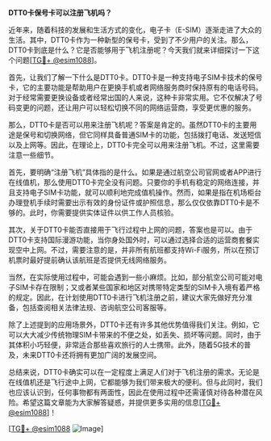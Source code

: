 **DTT0卡保号卡可以注册飞机吗？**

近年来，随着科技的发展和生活方式的变化，电子卡（E-SIM）逐渐走进了大众的生活。其中，DTT0卡作为一种新型的保号卡，受到了不少用户的关注。那么，DTT0卡到底是什么？它是否能够用于飞机注册呢？今天我们就来详细探讨一下这个问题[[TG💪+ @esim1088](https://t.me/s/esim1088)]。

首先，让我们了解一下什么是DTT0卡。DTT0卡是一种支持电子SIM卡技术的保号卡，它的主要功能是帮助用户在更换手机或者网络服务商时保持原有的电话号码。对于经常需要更换设备或者经常出国的人来说，这种卡非常实用。它不仅解决了号码变更的问题，还让用户可以轻松切换不同的网络运营商，享受更优惠的服务。

那么，DTT0卡是否可以用来注册飞机呢？答案是肯定的。虽然DTT0卡的主要用途是保号和切换网络，但它同样具备普通SIM卡的功能，包括拨打电话、发送短信以及上网等。因此，在理论上，DTT0卡完全可以用来注册飞机。不过，这里需要注意一些细节。

首先，要明确“注册飞机”具体指的是什么。如果是通过航空公司官网或者APP进行在线值机，那么使用DTT0卡完全没有问题。只要你的手机有稳定的网络连接，并且支持电子SIM卡功能，就可以顺利地完成值机操作。然而，如果是指在机场柜台办理登机手续时需要出示有效的身份证件或护照信息，那么仅仅依靠DTT0卡是不够的。此时，你需要提供实体证件以供工作人员核验。

其次，关于DTT0卡能否直接用于飞行过程中上网的问题，答案也是可以。由于DTT0卡支持国际漫游功能，当你身处国外时，可以通过选择合适的运营商套餐实现空中上网。不过，需要注意的是，并非所有航班都支持Wi-Fi服务，所以在预订机票时最好提前确认该航班是否提供无线网络服务。

当然，在实际使用过程中，可能会遇到一些小麻烦。比如，部分航空公司可能对电子SIM卡存在限制；又或者某些国家和地区对携带特定类型的SIM卡入境有着严格的规定。因此，在计划使用DTT0卡进行飞机注册之前，建议大家先做好充分准备，包括查阅相关法律法规、咨询航空公司客服等。

除了上述提到的应用场景外，DTT0卡还有许多其他优势值得我们关注。例如，它可以大大减少传统物理SIM卡带来的不便之处，如丢失、损坏等问题。同时，由于其体积小巧轻便，非常适合那些喜欢旅行的人士携带。此外，随着5G技术的普及，未来DTT0卡还将拥有更加广阔的发展空间。

总结来说，DTT0卡确实可以在一定程度上满足人们对于飞机注册的需求。无论是在线值机还是飞行途中上网，它都能够为我们带来极大的便利。但与此同时，我们也应该认识到，任何事物都有两面性，因此在使用过程中还需谨慎对待各种潜在风险。希望这篇文章能为大家解答疑惑，并提供更多实用的信息[[TG💪+ @esim1088](https://t.me/s/esim1088)]！

[[TG💪+ @esim1088](https://t.me/s/esim1088) ![Image](https://i.postimg.cc/4NQfJmqS/Snipaste-2025-05-13-00-14-12.png)]